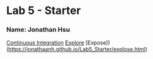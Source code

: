 # Lab 5 - Starter
### Name: Jonathan Hsu
[Continuous Integration](https://github.com/jonathaanh/introduction-to-git)
[Explore](https://jonathaanh.github.io/Lab5_Starter/explore.html)
[Expose])(https://jonathaanh.github.io/Lab5_Starter/explose.html)
